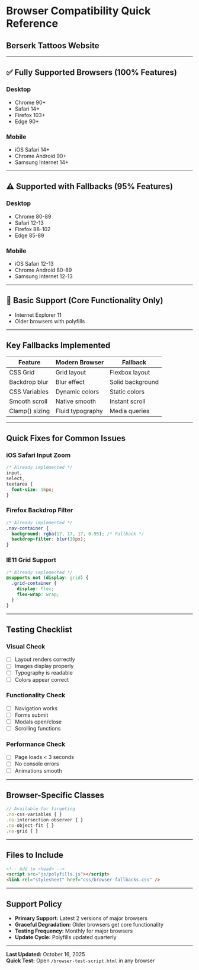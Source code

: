 # Browser Compatibility Quick Reference

## Berserk Tattoos Website

---

## ✅ Fully Supported Browsers (100% Features)

### Desktop

- Chrome 90+
- Safari 14+
- Firefox 103+
- Edge 90+

### Mobile

- iOS Safari 14+
- Chrome Android 90+
- Samsung Internet 14+

---

## ⚠️ Supported with Fallbacks (95% Features)

### Desktop

- Chrome 80-89
- Safari 12-13
- Firefox 88-102
- Edge 85-89

### Mobile

- iOS Safari 12-13
- Chrome Android 80-89
- Samsung Internet 12-13

---

## 🔄 Basic Support (Core Functionality Only)

- Internet Explorer 11
- Older browsers with polyfills

---

## Key Fallbacks Implemented

| Feature        | Modern Browser   | Fallback         |
| -------------- | ---------------- | ---------------- |
| CSS Grid       | Grid layout      | Flexbox layout   |
| Backdrop blur  | Blur effect      | Solid background |
| CSS Variables  | Dynamic colors   | Static colors    |
| Smooth scroll  | Native smooth    | Instant scroll   |
| Clamp() sizing | Fluid typography | Media queries    |

---

## Quick Fixes for Common Issues

### iOS Safari Input Zoom

```css
/* Already implemented */
input,
select,
textarea {
  font-size: 16px;
}
```

### Firefox Backdrop Filter

```css
/* Already implemented */
.nav-container {
  background: rgba(17, 17, 17, 0.95); /* Fallback */
  backdrop-filter: blur(10px);
}
```

### IE11 Grid Support

```css
/* Already implemented */
@supports not (display: grid) {
  .grid-container {
    display: flex;
    flex-wrap: wrap;
  }
}
```

---

## Testing Checklist

### Visual Check

- [ ] Layout renders correctly
- [ ] Images display properly
- [ ] Typography is readable
- [ ] Colors appear correct

### Functionality Check

- [ ] Navigation works
- [ ] Forms submit
- [ ] Modals open/close
- [ ] Scrolling functions

### Performance Check

- [ ] Page loads < 3 seconds
- [ ] No console errors
- [ ] Animations smooth

---

## Browser-Specific Classes

```javascript
// Available for targeting
.no-css-variables { }
.no-intersection-observer { }
.no-object-fit { }
.no-grid { }
```

---

## Files to Include

```html
<!-- Add to <head> -->
<script src="js/polyfills.js"></script>
<link rel="stylesheet" href="css/browser-fallbacks.css" />
```

---

## Support Policy

- **Primary Support:** Latest 2 versions of major browsers
- **Graceful Degradation:** Older browsers get core functionality
- **Testing Frequency:** Monthly for major browsers
- **Update Cycle:** Polyfills updated quarterly

---

**Last Updated:** October 16, 2025  
**Quick Test:** Open `/browser-test-script.html` in any browser
